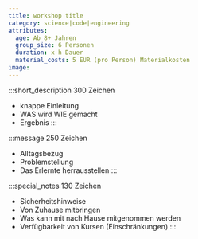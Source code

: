 ```yaml
---
title: workshop title
category: science|code|engineering
attributes:
  age: Ab 8+ Jahren
  group_size: 6 Personen
  duration: x h Dauer
  material_costs: 5 EUR (pro Person) Materialkosten
image:
---
```

:::short_description
300 Zeichen
- knappe Einleitung
- WAS wird WIE gemacht
- Ergebnis
:::

:::message
250 Zeichen
- Alltagsbezug
- Problemstellung
- Das Erlernte herrausstellen
:::

:::special_notes
130 Zeichen
- Sicherheitshinweise
- Von Zuhause mitbringen
- Was kann mit nach Hause mitgenommen werden
- Verfügbarkeit von Kursen (Einschränkungen)
:::
